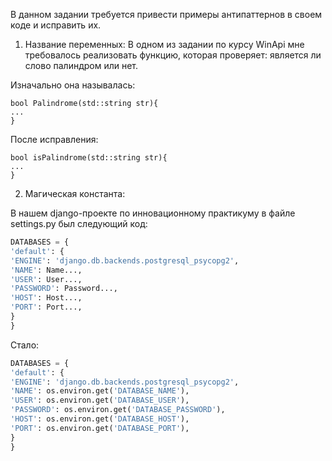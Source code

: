 В данном задании требуется привести примеры антипаттернов в своем коде и исправить их.

1. Название переменных:
В одном из задании по курсу WinApi мне требовалось реализовать функцию, которая проверяет: является ли слово палиндром или нет.

Изначально она называлась:
```С++
bool Palindrome(std::string str){
...
}
```
После исправления:
```С++
bool isPalindrome(std::string str){
...
}
```


2. Магическая константа:

В нашем django-проекте по инновационному практикуму в файле settings.py был следующий код:
```Python
DATABASES = {
'default': {
'ENGINE': 'django.db.backends.postgresql_psycopg2',
'NAME': Name...,
'USER': User...,
'PASSWORD': Password...,
'HOST': Host...,
'PORT': Port...,
}
}
```


Стало:

```Python
DATABASES = {
'default': {
'ENGINE': 'django.db.backends.postgresql_psycopg2',
'NAME': os.environ.get('DATABASE_NAME'),
'USER': os.environ.get('DATABASE_USER'),
'PASSWORD': os.environ.get('DATABASE_PASSWORD'),
'HOST': os.environ.get('DATABASE_HOST'),
'PORT': os.environ.get('DATABASE_PORT'),
}
}
```
